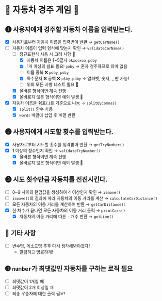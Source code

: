 # 🚗 자동차 경주 게임 🚗

## ➊ 사용자에게 경주할 자동차 이름을 입력받는다.
- [x] 사용자로부터 자동차 이름을 입력받아 반환 → `getCarName()`
- [ ] 자동차 이름이 입력 형식에 맞는지 확인 → `validateCarName()`
    - [ ] 정규표현식 사용 시 고려 사항 👀
        - [x] 자동차 이름은 1~5글자 `okxooxoo,poby`
        - [x] 1개 이상의 쉼표 필요! `poby` → 혼자 경주하므로 의미 없음
        - [ ] 이름 중복 ❌ `poby,poby`
        - [x] 특수문자 ❌ 공백 ❌ `p$by,poby` → 알파벳, 숫자, _ 만 가능!
        - [ ] 위의 모든 사항 테스트 필요 📝
    - [x] 올바른 형식이면 계속 진행
    - [x] 올바르지 않은 형식이면 예외 발생 🚨
- [x] 자동차 이름을 쉼표(,)를 기준으로 나눔 → `splitByComma()`
    - [x] `split()` 함수 사용
    - [x] `words` 배열에 삽입 후 배열 반환

## ➋ 사용자에게 시도할 횟수를 입력받는다.
- [x] 사용자로부터 시도할 횟수를 입력받아 반환 → `getTryNumber()`
- [x] 1 이상의 정수인지 확인 → `validateTryNumber()`
    - [x] 올바른 형식이면 계속 진행
    - [x] 올바르지 않은 형식이면 예외 발생 🚨

## ➌ 시도 횟수만큼 자동차를 전진시킨다.
- [ ] 0~9 사이의 랜덤값을 생성하여 4 이상인지 확인 → `ismove()`
- [ ] `ismove()`의 결과에 따라 자동차의 이동 거리를 계산 → `calculateCarDistance()`
- [ ] 모든 자동차의 이동 거리를 계산하여 반환 → `getCarDistance()`
- [x] 한 차수가 끝나면 모든 자동차의 이동 거리 출력 → `printCars()`
    - [x] 자동차의 이동 거리에 따른 `-` 개수 반환 → `getLine()`

## 💭 기타 사항
- [ ] 변수명, 메소드명 추후 다시 생각해봐야겠다!
    - 깔끔하고 명료하게!

## ➍ `number`가 최댓값인 자동차를 구하는 로직 필요
- [ ] 최댓값이 1개일 때
- [ ] 최댓값이 2개 이상일 때
- [ ] 최종 우승자에 대한 출력 필요!